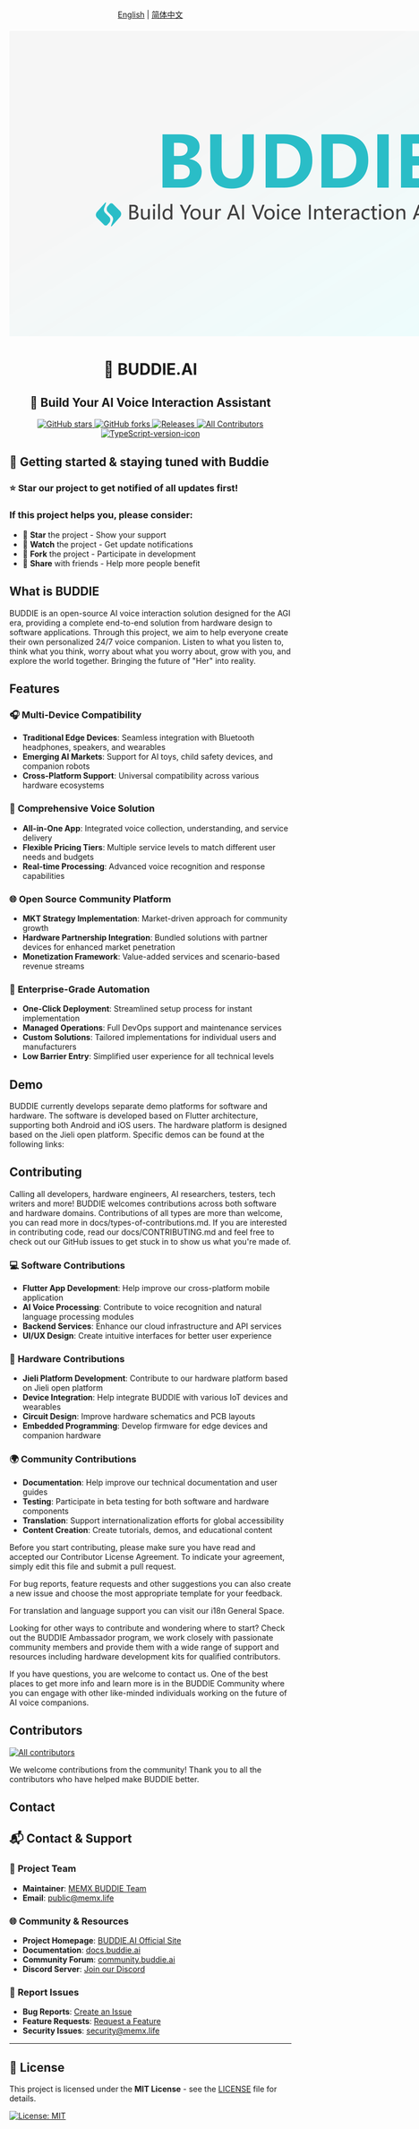 # 
<p align="center">
  <a href="README.md">English</a> | <a href="README.zh_CN.md">简体中文</a>
</p>

<div style="text-align: center; margin: 20px 0;">
  <img src="image/logo.png" alt="BUDDIE.AI Logo" style="max-width: 1200px; height: auto;">
</div>

<div align="center">

# 🤖 BUDDIE.AI

## 🎯 Build Your AI Voice Interaction Assistant


<p align="center">
  <a href="https://github.com/Buddie-AI/Buddie">
    <img src="https://img.shields.io/github/stars/Buddie-AI/Buddie?style=flat-square&color=4F8CC9&label=Star&logo=github&logoColor=gray" alt="GitHub stars"/>
  </a>
  <a href="https://github.com/Buddie-AI/Buddie/fork">
    <img src="https://img.shields.io/github/forks/Buddie-AI/Buddie?style=flat-square&color=4F8CC9&label=Fork&logo=github&logoColor=gray" alt="GitHub forks"/>
  </a>
  <a href="https://github.com/Buddie-AI/Buddie/releases/latest">
    <img src="https://img.shields.io/github/downloads/Buddie-AI/Buddie/total?style=flat-square&color=9EA7AD&label=Download&logo=cloud-download&logoColor=4F8CC9" alt="Releases"/>
  </a>
  <a href="#contributors">
    <img src="https://img.shields.io/badge/all_contributors-∞-lightgray?style=flat-square&color=8BC34A&label=Contributors" alt="All Contributors"/>
  </a>
  <a href="https://www.typescriptlang.org/">
    <img src="https://img.shields.io/badge/TypeScript-%5E5.0-8BC34A?logo=typescript&style=flat-square&logoColor=gray" alt="TypeScript-version-icon"/>
  </a>
</p>
</div>



## 🚀 Getting started & staying tuned with Buddie

### ⭐ **Star** our project to get notified of all updates first!

### If this project helps you, please consider:
- 🌟 **Star** the project - Show your support
- 👀 **Watch** the project - Get update notifications  
- 🍴 **Fork** the project - Participate in development
- 📢 **Share** with friends - Help more people benefit



## What is BUDDIE 
BUDDIE is an open-source AI voice interaction solution designed for the AGI era, providing a complete end-to-end solution from hardware design to software applications. Through this project, we aim to help everyone create their own personalized 24/7 voice companion. Listen to what you listen to, think what you think, worry about what you worry about, grow with you, and explore the world together. Bringing the future of "Her" into reality.


## Features
### 🎧 **Multi-Device Compatibility**
- **Traditional Edge Devices**: Seamless integration with Bluetooth headphones, speakers, and wearables
- **Emerging AI Markets**: Support for AI toys, child safety devices, and companion robots
- **Cross-Platform Support**: Universal compatibility across various hardware ecosystems

### 📱 **Comprehensive Voice Solution**
- **All-in-One App**: Integrated voice collection, understanding, and service delivery
- **Flexible Pricing Tiers**: Multiple service levels to match different user needs and budgets
- **Real-time Processing**: Advanced voice recognition and response capabilities

### 🌐 **Open Source Community Platform**
- **MKT Strategy Implementation**: Market-driven approach for community growth
- **Hardware Partnership Integration**: Bundled solutions with partner devices for enhanced market penetration
- **Monetization Framework**: Value-added services and scenario-based revenue streams

### 🚀 **Enterprise-Grade Automation**
- **One-Click Deployment**: Streamlined setup process for instant implementation
- **Managed Operations**: Full DevOps support and maintenance services
- **Custom Solutions**: Tailored implementations for individual users and manufacturers
- **Low Barrier Entry**: Simplified user experience for all technical levels




## Demo
BUDDIE currently develops separate demo platforms for software and hardware. The software is developed based on Flutter architecture, supporting both Android and iOS users. The hardware platform is designed based on the Jieli open platform. Specific demos can be found at the following links:



## Contributing
Calling all developers, hardware engineers, AI researchers, testers, tech writers and more! BUDDIE welcomes contributions across both software and hardware domains. Contributions of all types are more than welcome, you can read more in docs/types-of-contributions.md. If you are interested in contributing code, read our docs/CONTRIBUTING.md and feel free to check out our GitHub issues to get stuck in to show us what you're made of.

### 💻 **Software Contributions**
- **Flutter App Development**: Help improve our cross-platform mobile application
- **AI Voice Processing**: Contribute to voice recognition and natural language processing modules
- **Backend Services**: Enhance our cloud infrastructure and API services
- **UI/UX Design**: Create intuitive interfaces for better user experience

### 🔧 **Hardware Contributions**
- **Jieli Platform Development**: Contribute to our hardware platform based on Jieli open platform
- **Device Integration**: Help integrate BUDDIE with various IoT devices and wearables
- **Circuit Design**: Improve hardware schematics and PCB layouts
- **Embedded Programming**: Develop firmware for edge devices and companion hardware

### 🌍 **Community Contributions**
- **Documentation**: Help improve our technical documentation and user guides
- **Testing**: Participate in beta testing for both software and hardware components
- **Translation**: Support internationalization efforts for global accessibility
- **Content Creation**: Create tutorials, demos, and educational content

Before you start contributing, please make sure you have read and accepted our Contributor License Agreement. To indicate your agreement, simply edit this file and submit a pull request.

For bug reports, feature requests and other suggestions you can also create a new issue and choose the most appropriate template for your feedback.

For translation and language support you can visit our i18n General Space.

Looking for other ways to contribute and wondering where to start? Check out the BUDDIE Ambassador program, we work closely with passionate community members and provide them with a wide range of support and resources including hardware development kits for qualified contributors.

If you have questions, you are welcome to contact us. One of the best places to get more info and learn more is in the BUDDIE Community where you can engage with other like-minded individuals working on the future of AI voice companions.


## Contributors
<a href="https://github.com/Buddie-AI/Buddie/graphs/contributors">
  <img src="https://contrib.rocks/image?repo=Buddie-AI/Buddie" alt="All contributors" />
</a>

We welcome contributions from the community! Thank you to all the contributors who have helped make BUDDIE better.



## Contact

## 📬 Contact & Support

### 🏢 **Project Team**
- **Maintainer**: [MEMX BUDDIE Team](https://github.com/memx-life)
- **Email**: [public@memx.life](mailto:public@memx.life)

### 🌐 **Community & Resources**
- **Project Homepage**: [BUDDIE.AI Official Site](https://buddie.ai)
- **Documentation**: [docs.buddie.ai](https://docs.buddie.ai)
- **Community Forum**: [community.buddie.ai](https://community.buddie.ai)
- **Discord Server**: [Join our Discord](https://discord.gg/buddie-ai)

### 🐛 **Report Issues**
- **Bug Reports**: [Create an Issue](https://github.com/memx-life/buddie/issues/new?template=bug_report.md)
- **Feature Requests**: [Request a Feature](https://github.com/memx-life/buddie/issues/new?template=feature_request.md)
- **Security Issues**: [security@memx.life](mailto:security@memx.life)

---

## 📄 License

This project is licensed under the **MIT License** - see the [LICENSE](LICENSE) file for details.

[![License: MIT](https://img.shields.io/badge/License-MIT-yellow.svg)](https://opensource.org/licenses/MIT)

